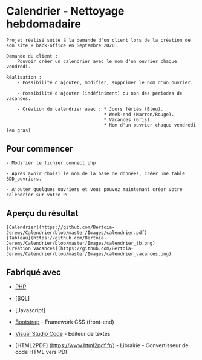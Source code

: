 # Calendrier - Nettoyage hebdomadaire

    Projet réalisé suite à la demande d'un client lors de la création de son site + back-office en Septembre 2020.  
  
    Demande du client :  
        Pouvoir créer un calendrier avec le nom d'un ouvrier chaque vendredi.  
  
    Réalisation :  
        - Possibilité d'ajouter, modifier, supprimer le nom d'un ouvrier.  
          
        - Possibilité d'ajouter (indéfiniment) ou non des périodes de vacances.  
          
        - Création du calendrier avec : * Jours fériés (Bleu).  
                                        * Week-end (Marron/Rouge).  
                                        * Vacances (Gris).  
                                        * Nom d'un ouvrier chaque vendredi (en gras)  


## Pour commencer

    - Modifier le fichier connect.php

    - Après avoir choisi le nom de la base de données, créer une table BDD_ouvriers.

    - Ajouter quelques ouvriers et vous pouvez maintenant créer votre calendrier sur votre PC.


## Aperçu du résultat
    [Calendrier](https://github.com/Bertoia-Jeremy/Calendrier/blob/master/Images/calendrier.pdf)
    [Tableau](https://github.com/Bertoia-Jeremy/Calendrier/blob/master/Images/calendrier_tb.png)
    [Création vacances](https://github.com/Bertoia-Jeremy/Calendrier/blob/master/Images/calendrier_vacances.png)


## Fabriqué avec
* [PHP](https://fr.wikipedia.org/wiki/PHP#/media/Fichier:PHP-logo.svg)
* [SQL]
* [Javascript]
* [Bootstrap](https://getbootstrap.com/docs/4.4/getting-started/introduction/) - Framework CSS (front-end)

* [Visual Studio Code](https://code.visualstudio.com/) - Editeur de textes

* [HTML2PDF] (https://www.html2pdf.fr/) - Librairie - Convertisseur de code HTML vers PDF



